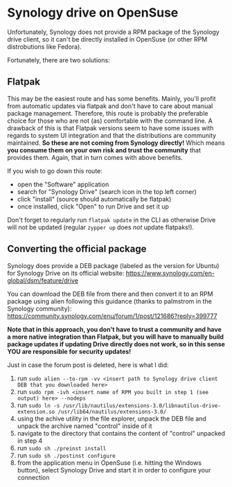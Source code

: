 # Synology drive on OpenSuse
Unfortunately, Synology does not provide a RPM package of the Synology drive client, so it can't be directly installed in OpenSuse (or other RPM distrobutions like Fedora). 

Fortunately, there are two solutions:

## Flatpak
This may be the easiest route and has some benefits. Mainly, you'll profit from automatic updates via flatpak and don't have to care about manual package management. 
Therefore, this route is probably the preferable choice for those who are not (as) comfortable with the command line.
A drawback of this is that Flatpak versions seem to have some issues with regards to system UI integration and that the distributions are community maintained. 
**So these are not coming from Synology directly!** Which means **you consume them on your own risk and trust the community** that provides them. 
Again, that in turn comes with above benefits.

If you wish to go down this route:
* open the "Software" application
* search for "Synology Drive" (search icon in the top left corner)
* click "install" (source should automatically be flatpak)
* once installed, click "Open" to run Drive and set it up

Don't forget to regularly run `flatpak update` in the CLI as otherwise Drive will not be updated (regular `zypper up` does _not_ update flatpaks!).

## Converting the official package
Synology does provide a DEB package (labeled as the version for Ubuntu) for Synology Drive on its official website: 
https://www.synology.com/en-global/dsm/feature/drive

You can download the DEB file from there and then convert it to an RPM package using alien following this guidance (thanks to palmstrom in the Synology community):
https://community.synology.com/enu/forum/1/post/121686?reply=399777

**Note that in this approach, you don't have to trust a community and have a more native integration than Flatpak, but you will have to manually build package updates if updating Drive directly does not work, so in this sense YOU are responsible for security updates!**

Just in case the forum post is deleted, here is what I did:
1. run `sudo alien --to-rpm -vv <insert path to Synology drive client DEB that you downloaded here>`
2. run `sudo rpm -ivh <insert name of RPM you built in step 1 (see output) here> --nodeps`
3. run `sudo ln -s /usr/lib/nautilus/extensions-3.0/libnautilus-drive-extension.so /usr/lib64/nautilus/extensions-3.0/`
4. using the achive utility in the file explorer, unpack the DEB file and unpack the archive named "control" inside of it
5. navigate to the directory that contains the content of "control" unpacked in step 4
6. run `sudo sh ./preinst install`
7. run `sudo sh ./postinst configure`
8. from the application menu in OpenSuse (i.e. hitting the Windows button), select Synology Drive and start it in order to configure your connection


